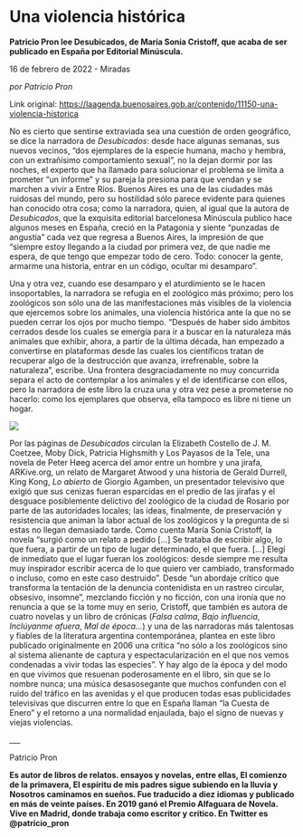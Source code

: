 # Una violencia histórica

**Patricio Pron lee Desubicados, de María Sonia Cristoff, que acaba de ser publicado en España por Editorial Minúscula.**

16 de febrero de 2022 - Miradas

_por Patricio Pron_

Link original: https://laagenda.buenosaires.gob.ar/contenido/11150-una-violencia-historica



No es cierto que sentirse extraviada sea una cuestión de orden geográfico, se dice la narradora de *Desubicados*: desde hace algunas semanas, sus nuevos vecinos, “dos ejemplares de la especie humana, macho y hembra, con un extrañísimo comportamiento sexual”, no la dejan dormir por las noches, el experto que ha llamado para solucionar el problema se limita a prometer “un informe” y su pareja la presiona para que vendan y se marchen a vivir a Entre Ríos. Buenos Aires es una de las ciudades más ruidosas del mundo, pero su hostilidad sólo parece evidente para quienes han conocido otra cosa; como la narradora, quien, al igual que la autora de *Desubicados*, que la exquisita editorial barcelonesa Minúscula publico hace algunos meses en España, creció en la Patagonia y siente “punzadas de angustia” cada vez que regresa a Buenos Aires, la impresión de que “siempre estoy llegando a la ciudad por primera vez, de que nadie me espera, de que tengo que empezar todo de cero. Todo: conocer la gente, armarme una historia, entrar en un código, ocultar mi desamparo”.




Una y otra vez, cuando ese desamparo y el aturdimiento se le hacen insoportables, la narradora se refugia en el zoológico más próximo; pero los zoológicos son sólo una de las manifestaciones más visibles de la violencia que ejercemos sobre los animales, una violencia histórica ante la que no se pueden cerrar los ojos por mucho tiempo. “Después de haber sido ámbitos cerrados desde los cuales se emergía para ir a buscar en la naturaleza más animales que exhibir, ahora, a partir de la última década, han empezado a convertirse en plataformas desde las cuales los científicos tratan de recuperar algo de la destrucción que avanza, irrefrenable, sobre la naturaleza”, escribe. Una frontera desgraciadamente no muy concurrida separa el acto de contemplar a los animales y el de identificarse con ellos, pero la narradora de este libro la cruza una y otra vez pese a prometerse no hacerlo: como los ejemplares que observa, ella tampoco es libre ni tiene un hogar.




![](https://cdn.feater.me/files/images/149670/7a322077-ef26-4b05-bf61-406c042ab9f8.jpg)




Por las páginas de *Desubicados* circulan la Elizabeth Costello de J. M. Coetzee, Moby Dick, Patricia Highsmith y Los Payasos de la Tele, una novela de Peter Høeg acerca del amor entre un hombre y una jirafa, ARKive.org, un relato de Margaret Atwood y una historia de Gerald Durrell, King Kong, *Lo abierto* de Giorgio Agamben, un presentador televisivo que exigió que sus cenizas fueran esparcidas en el predio de las jirafas y el desguace posiblemente delictivo del zoológico de la ciudad de Rosario por parte de las autoridades locales; las ideas, finalmente, de preservación y resistencia que animan la labor actual de los zoológicos y la pregunta de si estas no llegan demasiado tarde. Como cuenta María Sonia Cristoff, la novela “surgió como un relato a pedido […] Se trataba de escribir algo, lo que fuera, a partir de un tipo de lugar determinado, el que fuera. […] Elegí de inmediato que el lugar fueran los zoológicos: desde siempre me resulta muy inspirador escribir acerca de lo que quiero ver cambiado, transformado o incluso, como en este caso destruido”. Desde “un abordaje crítico que transforma la tentación de la denuncia contenidista en un rastreo circular, obsesivo, insomne”, mezclando ficción y no ficción, con una ironía que no renuncia a que se la tome muy en serio, Cristoff, que también es autora de cuatro novelas y un libro de crónicas (*Falsa calma*, *Bajo influencia*, *Inclúyanme afuera*, *Mal de época…*) y una de las narradoras más talentosas y fiables de la literatura argentina contemporánea, plantea en este libro publicado originalmente en 2006 una crítica “no sólo a los zoológicos sino al sistema alienante de captura y espectacularización en el que nos vemos condenadas a vivir todas las especies”. Y hay algo de la época y del modo en que vivimos que resuenan poderosamente en el libro, sin que se lo nombre nunca; una música desasosegante que muchos confunden con el ruido del tráfico en las avenidas y el que producen todas esas publicidades televisivas que discurren entre lo que en España llaman “la Cuesta de Enero” y el retorno a una normalidad enjaulada, bajo el signo de nuevas y viejas violencias.




\_\_\_




Patricio Pron




**Es autor de libros de relatos. ensayos y novelas, entre ellas, El comienzo de la primavera, El espíritu de mis padres sigue subiendo en la lluvia y Nosotros caminamos en sueños. Fue traducido a diez idiomas y publicado en más de veinte países. En 2019 ganó el Premio Alfaguara de Novela. Vive en Madrid, donde trabaja como escritor y crítico. En Twitter es @patricio\_pron**



